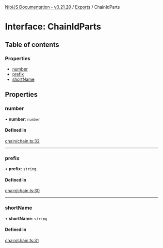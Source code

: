 [NibiJS Documentation - v0.21.20](../intro.md) / [Exports](../modules.md) / ChainIdParts

# Interface: ChainIdParts

## Table of contents

### Properties

- [number](ChainIdParts.md#number)
- [prefix](ChainIdParts.md#prefix)
- [shortName](ChainIdParts.md#shortname)

## Properties

### number

• **number**: `number`

#### Defined in

[chain/chain.ts:32](https://github.com/NibiruChain/ts-sdk/blob/6ba46d6/packages/nibijs/src/chain/chain.ts#L32)

---

### prefix

• **prefix**: `string`

#### Defined in

[chain/chain.ts:30](https://github.com/NibiruChain/ts-sdk/blob/6ba46d6/packages/nibijs/src/chain/chain.ts#L30)

---

### shortName

• **shortName**: `string`

#### Defined in

[chain/chain.ts:31](https://github.com/NibiruChain/ts-sdk/blob/6ba46d6/packages/nibijs/src/chain/chain.ts#L31)
